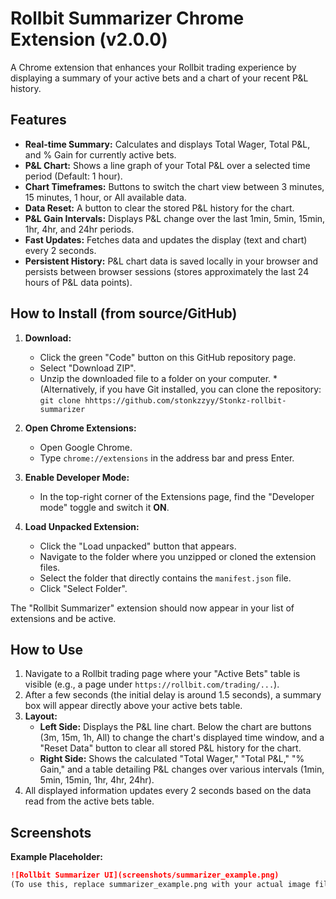 # Rollbit Summarizer Chrome Extension (v2.0.0)

A Chrome extension that enhances your Rollbit trading experience by displaying a summary of your active bets and a chart of your recent P&L history.

## Features

* **Real-time Summary:** Calculates and displays Total Wager, Total P&L, and % Gain for currently active bets.
* **P&L Chart:** Shows a line graph of your Total P&L over a selected time period (Default: 1 hour).
* **Chart Timeframes:** Buttons to switch the chart view between 3 minutes, 15 minutes, 1 hour, or All available data.
* **Data Reset:** A button to clear the stored P&L history for the chart.
* **P&L Gain Intervals:** Displays P&L change over the last 1min, 5min, 15min, 1hr, 4hr, and 24hr periods.
* **Fast Updates:** Fetches data and updates the display (text and chart) every 2 seconds.
* **Persistent History:** P&L chart data is saved locally in your browser and persists between browser sessions (stores approximately the last 24 hours of P&L data points).

## How to Install (from source/GitHub)

1.  **Download:**
    * Click the green "Code" button on this GitHub repository page.
    * Select "Download ZIP".
    * Unzip the downloaded file to a folder on your computer.
    *(Alternatively, if you have Git installed, you can clone the repository: `git clone hhttps://github.com/stonkzzyy/Stonkz-rollbit-summarizer` 

2.  **Open Chrome Extensions:**
    * Open Google Chrome.
    * Type `chrome://extensions` in the address bar and press Enter.

3.  **Enable Developer Mode:**
    * In the top-right corner of the Extensions page, find the "Developer mode" toggle and switch it **ON**.

4.  **Load Unpacked Extension:**
    * Click the "Load unpacked" button that appears.
    * Navigate to the folder where you unzipped or cloned the extension files.
    * Select the folder that directly contains the `manifest.json` file.
    * Click "Select Folder".

The "Rollbit Summarizer" extension should now appear in your list of extensions and be active.

## How to Use

1.  Navigate to a Rollbit trading page where your "Active Bets" table is visible (e.g., a page under `https://rollbit.com/trading/...`).
2.  After a few seconds (the initial delay is around 1.5 seconds), a summary box will appear directly above your active bets table.
3.  **Layout:**
    * **Left Side:** Displays the P&L line chart. Below the chart are buttons (3m, 15m, 1h, All) to change the chart's displayed time window, and a "Reset Data" button to clear all stored P&L history for the chart.
    * **Right Side:** Shows the calculated "Total Wager," "Total P&L," "% Gain," and a table detailing P&L changes over various intervals (1min, 5min, 15min, 1hr, 4hr, 24hr).
4.  All displayed information updates every 2 seconds based on the data read from the active bets table.

## Screenshots


**Example Placeholder:**
```markdown
![Rollbit Summarizer UI](screenshots/summarizer_example.png)
(To use this, replace summarizer_example.png with your actual image filename and make sure the path is correct. Then remove the placeholder text and uncomment the line if you've added an image.)TroubleshootingSummary box not appearing?Ensure you are on a Rollbit trading page that has an active bets table with "WAGER" and "P&L" columns in its header. The extension specifically looks for these headers to identify the correct table.Double-check that the extension is enabled in chrome://extensions. Look for any error indicators next to the extension's entry.Try reloading the Rollbit page (Ctrl+R or Cmd+R).Open the Developer Console (F12 -> Console tab) on the Rollbit page and look for any error messages or messages starting with "Rollbit Summarizer:". The CSS selectors in content.js (e.g., activeTableSelector = 'table', headerRowSelector = 'thead tr') might need updating if Rollbit significantly changes its website's HTML structure.Files in this Repositorymanifest.json: The extension manifest file, defining its properties, version, and permissions.content.js: The core JavaScript file that contains all the logic for finding data, performing calculations, and updating the display on Rollbit pages.README.md: This file, providing information about the extension.(Optional) icons/: If you decide to add custom icons for the extension, they would typically go in this folder, and you would update manifest.json to point to them.License*(Optional: If you chose a license when creating the repository, state it here. For example: "This project is licensed under the MIT License